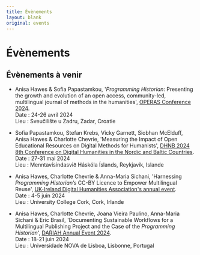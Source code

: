 ```yaml
---
title: Évènements
layout: blank
original: events
---
```


# Évènements

## Évènements à venir 

* Anisa Hawes & Sofia Papastamkou, '_Programming Historian_: Presenting the growth and evolution of an open access, community-led, multilingual journal of methods in the humanities', [OPERAS Conference 2024](https://operas-eu.org/news-and-events/calendar-2/operas-conference-2024/).   
Date : 24-26 avril 2024   
Lieu : Sveučilište u Zadru, Zadar, Croatie   

* Sofia Papastamkou, Stefan Krebs, Vicky Garnett, Siobhan McElduff, Anisa Hawes & Charlotte Chevrie, 'Measuring the Impact of Open Educational Resources on Digital Methods for Humanists', [DHNB 2024 8th Conference on Digital Humanities in the Nordic and Baltic Countries](https://dhnb.eu/conferences/dhnb2024/).   
Date : 27-31 mai 2024   
Lieu : Menntavísindasvið Háskóla Íslands, Reykjavik, Islande   

* Anisa Hawes, Charlotte Chevrie & Anna-Maria Sichani, 'Harnessing _Programming Historian_’s CC-BY Licence to Empower Multilingual Reuse', [UK-Ireland Digital Humanities Association's annual event](https://digitalhumanities-uk-ie.org/2024-annual-event/).   
Date : 4-5 juin 2024   
Lieu : University College Cork, Cork, Irlande   

* Anisa Hawes, Charlotte Chevrie, Joana Vieira Paulino, Anna-Maria Sichani & Eric Brasil, 'Documenting Sustainable Workflows for a Multilingual Publishing Project and the Case of the _Programming Historian_', [DARIAH Annual Event 2024](https://annualevent.dariah.eu/).   
Date : 18-21 juin 2024   
Lieu : Universidade NOVA de Lisboa, Lisbonne, Portugal   

